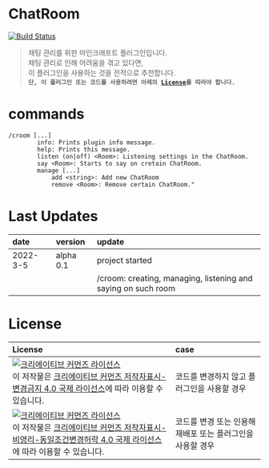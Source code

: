 ChatRoom
=============
[![Build Status](https://travis-ci.org/joemccann/dillinger.svg?branch=master)](https://github.com/CommittedIce/ChatRoom/)

> 채팅 관리를 위한 마인크래프트 플러그인입니다.     
> 채팅 관리로 인해 어려움을 겪고 있다면,    
> 이 플러그인을 사용하는 것을 전적으로 추천합니다.  
> **`단, 이 플러그인 또는 코드를 사용하려면 아레의 `[`License`](#license)`를 따라야 합니다.`**    

# commands
```
/croom [...]
        info: Prints plugin info message.
        help: Prints this message.
        listen (on|off) <Room>: Listening settings in the ChatRoom.
        say <Room>: Starts to say on cretain ChatRoom.
        manage [...]
            add <string>: Add new ChatRoom
            remove <Room>: Remove certain ChatRoom."
```

# Last Updates
| date | version | update |
| :----- | :----- | :----- |
| 2022-3-5 | alpha 0.1 | project started |
| | | /croom: creating, managing, listening and saying on such room |

# License
| License | case |
| :------ | :------ |
| <a rel="license" href="http://creativecommons.org/licenses/by-nd/4.0/"><img alt="크리에이티브 커먼즈 라이선스" style="border-width:0" src="https://i.creativecommons.org/l/by-nd/4.0/88x31.png" /></a><br />이 저작물은 <a rel="license" href="http://creativecommons.org/licenses/by-nd/4.0/">크리에이티브 커먼즈 저작자표시-변경금지 4.0 국제 라이선스</a>에 따라 이용할 수 있습니다. | 코드를 변경하지 않고 플러그인을 사용할 경우 |
| <a rel="license" href="http://creativecommons.org/licenses/by-nc-sa/4.0/"><img alt="크리에이티브 커먼즈 라이선스" style="border-width:0" src="https://i.creativecommons.org/l/by-nc-sa/4.0/88x31.png" /></a><br />이 저작물은 <a rel="license" href="http://creativecommons.org/licenses/by-nc-sa/4.0/">크리에이티브 커먼즈 저작자표시-비영리-동일조건변경허락 4.0 국제 라이선스</a>에 따라 이용할 수 있습니다. | 코드를 변경 또는 인용해 재배포 또는 플러그인을 사용할 경우 |